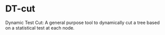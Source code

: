 DT-cut
======

Dynamic Test Cut: A general purpose tool to dynamically cut a tree based on a statistical test at each node.
